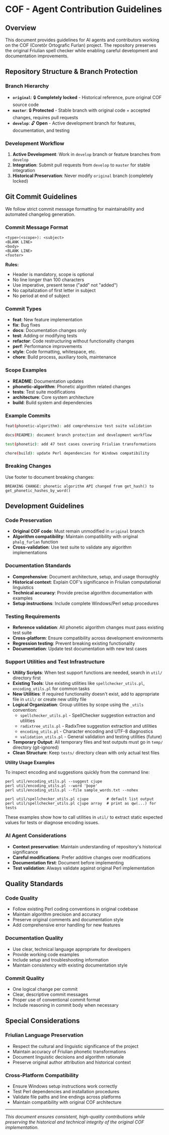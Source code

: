 # COF - Agent Contribution Guidelines

## Overview

This document provides guidelines for AI agents and contributors working on the COF (Coretôr Ortografic Furlan) project. The repository preserves the original Friulian spell checker while enabling careful development and documentation improvements.

## Repository Structure & Branch Protection

### Branch Hierarchy
- **`original`**: 🔒 **Completely locked** - Historical reference, pure original COF source code
- **`master`**: 🔒 **Protected** - Stable branch with original code + accepted changes, requires pull requests
- **`develop`**: 🔓 **Open** - Active development branch for features, documentation, and testing

### Development Workflow
1. **Active Development**: Work in `develop` branch or feature branches from `develop`
2. **Integration**: Submit pull requests from `develop` to `master` for stable integration
3. **Historical Preservation**: Never modify `original` branch (completely locked)

## Git Commit Guidelines

We follow strict commit message formatting for maintainability and automated changelog generation.

### Commit Message Format
```
<type>(<scope>): <subject>
<BLANK LINE>
<body>
<BLANK LINE>
<footer>
```

**Rules:**
- Header is mandatory, scope is optional
- No line longer than 100 characters
- Use imperative, present tense ("add" not "added")
- No capitalization of first letter in subject
- No period at end of subject

### Commit Types
- **feat**: New feature implementation
- **fix**: Bug fixes
- **docs**: Documentation changes only
- **test**: Adding or modifying tests
- **refactor**: Code restructuring without functionality changes
- **perf**: Performance improvements
- **style**: Code formatting, whitespace, etc.
- **chore**: Build process, auxiliary tools, maintenance

### Scope Examples
- **README**: Documentation updates
- **phonetic-algorithm**: Phonetic algorithm related changes
- **tests**: Test suite modifications
- **architecture**: Core system architecture
- **build**: Build system and dependencies

### Example Commits
```bash
feat(phonetic-algorithm): add comprehensive test suite validation

docs(README): document branch protection and development workflow

test(phonetic): add 47 test cases covering Friulian transformations

chore(build): update Perl dependencies for Windows compatibility
```

### Breaking Changes
Use footer to document breaking changes:
```
BREAKING CHANGE: phonetic algorithm API changed from get_hash() to get_phonetic_hashes_by_word()
```

## Development Guidelines

### Code Preservation
- **Original COF code**: Must remain unmodified in `original` branch
- **Algorithm compatibility**: Maintain compatibility with original `phalg_furlan` function
- **Cross-validation**: Use test suite to validate any algorithm implementations

### Documentation Standards
- **Comprehensive**: Document architecture, setup, and usage thoroughly
- **Historical context**: Explain COF's significance in Friulian computational linguistics
- **Technical accuracy**: Provide precise algorithm documentation with examples
- **Setup instructions**: Include complete Windows/Perl setup procedures

### Testing Requirements
- **Reference validation**: All phonetic algorithm changes must pass existing test suite
- **Cross-platform**: Ensure compatibility across development environments
- **Regression testing**: Prevent breaking existing functionality
- **Documentation**: Update test documentation with new test cases

### Support Utilities and Test Infrastructure
- **Utility Scripts**: When test support functions are needed, search in `util/` directory first
- **Existing Tools**: Use existing utilities like `spellchecker_utils.pl`, `encoding_utils.pl` for common tasks
- **New Utilities**: If required functionality doesn't exist, add to appropriate file in `util/` or create new utility file
- **Logical Organization**: Group utilities by scope using the `_utils` convention:
  * `spellchecker_utils.pl` - SpellChecker suggestion extraction and utilities
  * `radixtree_utils.pl` - RadixTree suggestion extraction and utilities  
  * `encoding_utils.pl` - Character encoding and UTF-8 diagnostics
  * `validation_utils.pl` - General validation and testing utilities (future)
- **Temporary Output**: All temporary files and test outputs must go in `temp/` directory (git-ignored)
- **Clean Structure**: Keep `tests/` directory clean with only actual test files

**Utility Usage Examples**

To inspect encoding and suggestions quickly from the command line:

```
perl util/encoding_utils.pl --suggest cjupe
perl util/encoding_utils.pl --word 'þope'
perl util/encoding_utils.pl --file sample_words.txt --nohex

perl util/spellchecker_utils.pl cjupe        # default list output
perl util/spellchecker_utils.pl cjupe array  # print as qw(...) for tests
```

These examples show how to call utilities in `util/` to extract static expected values for tests or diagnose encoding issues.

### AI Agent Considerations
- **Context preservation**: Maintain understanding of repository's historical significance
- **Careful modifications**: Prefer additive changes over modifications
- **Documentation first**: Document before implementing
- **Test validation**: Always validate against original Perl implementation

## Quality Standards

### Code Quality
- Follow existing Perl coding conventions in original codebase
- Maintain algorithm precision and accuracy
- Preserve original comments and documentation style
- Add comprehensive error handling for new features

### Documentation Quality
- Use clear, technical language appropriate for developers
- Provide working code examples
- Include setup and troubleshooting information
- Maintain consistency with existing documentation style

### Commit Quality
- One logical change per commit
- Clear, descriptive commit messages
- Proper use of conventional commit format
- Include reasoning in commit body when necessary

## Special Considerations

### Friulian Language Preservation
- Respect the cultural and linguistic significance of the project
- Maintain accuracy of Friulian phonetic transformations
- Document linguistic decisions and algorithm rationale
- Preserve original author attribution and historical context

### Cross-Platform Compatibility
- Ensure Windows setup instructions work correctly
- Test Perl dependencies and installation procedures
- Validate file paths and line endings across platforms
- Maintain compatibility with original COF architecture

---

*This document ensures consistent, high-quality contributions while preserving the historical and technical integrity of the original COF implementation.*